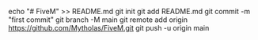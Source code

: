 echo "# FiveM" >> README.md
git init
git add README.md
git commit -m "first commit"
git branch -M main
git remote add origin https://github.com/Mytholas/FiveM.git
git push -u origin main
